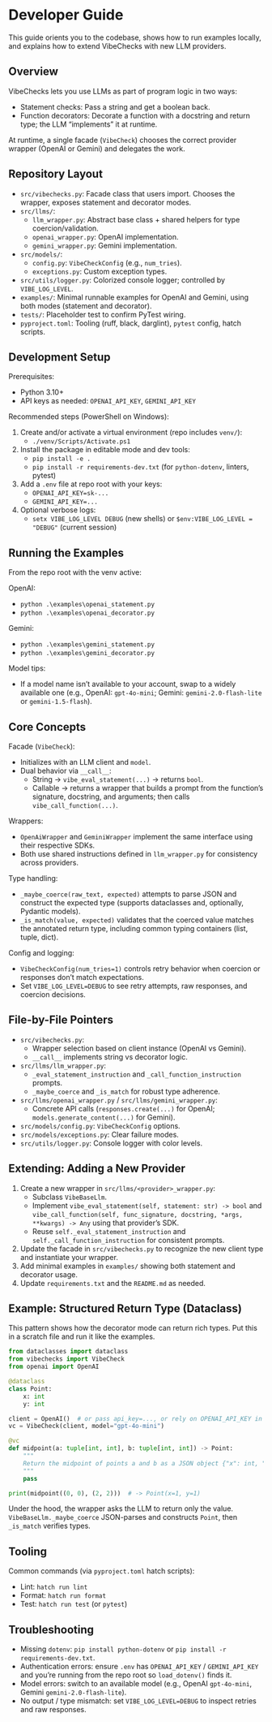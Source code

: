 # Developer Guide

This guide orients you to the codebase, shows how to run examples locally, and explains how to extend VibeChecks with new LLM providers.

## Overview

VibeChecks lets you use LLMs as part of program logic in two ways:
- Statement checks: Pass a string and get a boolean back.
- Function decorators: Decorate a function with a docstring and return type; the LLM “implements” it at runtime.

At runtime, a single facade (`VibeCheck`) chooses the correct provider wrapper (OpenAI or Gemini) and delegates the work.

## Repository Layout

- `src/vibechecks.py`: Facade class that users import. Chooses the wrapper, exposes statement and decorator modes.
- `src/llms/`:
  - `llm_wrapper.py`: Abstract base class + shared helpers for type coercion/validation.
  - `openai_wrapper.py`: OpenAI implementation.
  - `gemini_wrapper.py`: Gemini implementation.
- `src/models/`:
  - `config.py`: `VibeCheckConfig` (e.g., `num_tries`).
  - `exceptions.py`: Custom exception types.
- `src/utils/logger.py`: Colorized console logger; controlled by `VIBE_LOG_LEVEL`.
- `examples/`: Minimal runnable examples for OpenAI and Gemini, using both modes (statement and decorator).
- `tests/`: Placeholder test to confirm PyTest wiring.
- `pyproject.toml`: Tooling (ruff, black, darglint), `pytest` config, hatch scripts.

## Development Setup

Prerequisites:
- Python 3.10+
- API keys as needed: `OPENAI_API_KEY`, `GEMINI_API_KEY`

Recommended steps (PowerShell on Windows):
1) Create and/or activate a virtual environment (repo includes `venv/`):
   - `./venv/Scripts/Activate.ps1`
2) Install the package in editable mode and dev tools:
   - `pip install -e .`
   - `pip install -r requirements-dev.txt` (for `python-dotenv`, linters, pytest)
3) Add a `.env` file at repo root with your keys:
   - `OPENAI_API_KEY=sk-...`
   - `GEMINI_API_KEY=...`
4) Optional verbose logs:
   - `setx VIBE_LOG_LEVEL DEBUG` (new shells) or `$env:VIBE_LOG_LEVEL = "DEBUG"` (current session)

## Running the Examples

From the repo root with the venv active:

OpenAI:
- `python .\examples\openai_statement.py`
- `python .\examples\openai_decorator.py`

Gemini:
- `python .\examples\gemini_statement.py`
- `python .\examples\gemini_decorator.py`

Model tips:
- If a model name isn’t available to your account, swap to a widely available one (e.g., OpenAI: `gpt-4o-mini`; Gemini: `gemini-2.0-flash-lite` or `gemini-1.5-flash`).

## Core Concepts

Facade (`VibeCheck`):
- Initializes with an LLM client and `model`.
- Dual behavior via `__call__`:
  - String → `vibe_eval_statement(...)` → returns `bool`.
  - Callable → returns a wrapper that builds a prompt from the function’s signature, docstring, and arguments; then calls `vibe_call_function(...)`.

Wrappers:
- `OpenAiWrapper` and `GeminiWrapper` implement the same interface using their respective SDKs.
- Both use shared instructions defined in `llm_wrapper.py` for consistency across providers.

Type handling:
- `_maybe_coerce(raw_text, expected)` attempts to parse JSON and construct the expected type (supports dataclasses and, optionally, Pydantic models).
- `_is_match(value, expected)` validates that the coerced value matches the annotated return type, including common typing containers (list, tuple, dict).

Config and logging:
- `VibeCheckConfig(num_tries=1)` controls retry behavior when coercion or responses don’t match expectations.
- Set `VIBE_LOG_LEVEL=DEBUG` to see retry attempts, raw responses, and coercion decisions.

## File-by-File Pointers

- `src/vibechecks.py`:
  - Wrapper selection based on client instance (OpenAI vs Gemini).
  - `__call__` implements string vs decorator logic.
- `src/llms/llm_wrapper.py`:
  - `_eval_statement_instruction` and `_call_function_instruction` prompts.
  - `_maybe_coerce` and `_is_match` for robust type adherence.
- `src/llms/openai_wrapper.py` / `src/llms/gemini_wrapper.py`:
  - Concrete API calls (`responses.create(...)` for OpenAI; `models.generate_content(...)` for Gemini).
- `src/models/config.py`: `VibeCheckConfig` options.
- `src/models/exceptions.py`: Clear failure modes.
- `src/utils/logger.py`: Console logger with color levels.

## Extending: Adding a New Provider

1) Create a new wrapper in `src/llms/<provider>_wrapper.py`:
   - Subclass `VibeBaseLlm`.
   - Implement `vibe_eval_statement(self, statement: str) -> bool` and `vibe_call_function(self, func_signature, docstring, *args, **kwargs) -> Any` using that provider’s SDK.
   - Reuse `self._eval_statement_instruction` and `self._call_function_instruction` for consistent prompts.
2) Update the facade in `src/vibechecks.py` to recognize the new client type and instantiate your wrapper.
3) Add minimal examples in `examples/` showing both statement and decorator usage.
4) Update `requirements.txt` and the `README.md` as needed.

## Example: Structured Return Type (Dataclass)

This pattern shows how the decorator mode can return rich types. Put this in a scratch file and run it like the examples.

```python
from dataclasses import dataclass
from vibechecks import VibeCheck
from openai import OpenAI

@dataclass
class Point:
    x: int
    y: int

client = OpenAI()  # or pass api_key=..., or rely on OPENAI_API_KEY in env
vc = VibeCheck(client, model="gpt-4o-mini")

@vc
def midpoint(a: tuple[int, int], b: tuple[int, int]) -> Point:
    """
    Return the midpoint of points a and b as a JSON object {"x": int, "y": int}.
    """
    pass

print(midpoint((0, 0), (2, 2)))  # -> Point(x=1, y=1)
```

Under the hood, the wrapper asks the LLM to return only the value. `VibeBaseLlm._maybe_coerce` JSON-parses and constructs `Point`, then `_is_match` verifies types.

## Tooling

Common commands (via `pyproject.toml` hatch scripts):
- Lint: `hatch run lint`
- Format: `hatch run format`
- Test: `hatch run test` (or `pytest`)

## Troubleshooting

- Missing `dotenv`: `pip install python-dotenv` or `pip install -r requirements-dev.txt`.
- Authentication errors: ensure `.env` has `OPENAI_API_KEY` / `GEMINI_API_KEY` and you’re running from the repo root so `load_dotenv()` finds it.
- Model errors: switch to an available model (e.g., OpenAI `gpt-4o-mini`, Gemini `gemini-2.0-flash-lite`).
- No output / type mismatch: set `VIBE_LOG_LEVEL=DEBUG` to inspect retries and raw responses.
